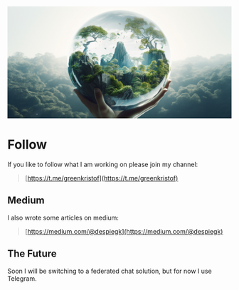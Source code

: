 ![](img/world_follow.png)

# Follow

If you like to follow what I am working on please join my channel:

> [https://t.me/greenkristof](https://t.me/greenkristof)

## Medium

I also wrote some articles on medium: 

> [https://medium.com/@despiegk](https://medium.com/@despiegk)

## The Future

Soon I will be switching to a federated chat solution, but for now I use Telegram.